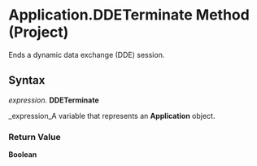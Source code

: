 
# Application.DDETerminate Method (Project)

Ends a dynamic data exchange (DDE) session.


## Syntax

 _expression_. **DDETerminate**

 _expression_A variable that represents an  **Application** object.


### Return Value

 **Boolean**

